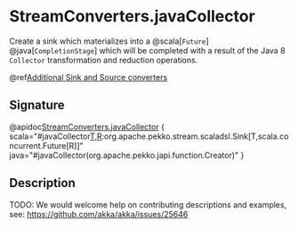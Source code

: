 # StreamConverters.javaCollector

Create a sink which materializes into a @scala[`Future`] @java[`CompletionStage`] which will be completed with a result of the Java 8 `Collector` transformation and reduction operations.

@ref[Additional Sink and Source converters](../index.md#additional-sink-and-source-converters)

## Signature

@apidoc[StreamConverters.javaCollector](StreamConverters$) { scala="#javaCollector[T,R](collectorFactory:()=&gt;java.util.stream.Collector[T,_,R]):org.apache.pekko.stream.scaladsl.Sink[T,scala.concurrent.Future[R]]" java="#javaCollector(org.apache.pekko.japi.function.Creator)" }


## Description

TODO: We would welcome help on contributing descriptions and examples, see: https://github.com/akka/akka/issues/25646
